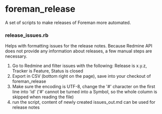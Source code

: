 # foreman_release

A set of scripts to make releases of Foreman more automated.

### release_issues.rb

Helps with formatting issues for the release notes. Because Redmine API does not provide any information about releases, a few manual steps are necessary.

1. Go to Redmine and filter issues with the following: Release is x.y.z, Tracker is Feature, Status is closed
2. Export in CSV (bottom right on the page), save into your checkout of foreman_release
3. Make sure the encoding is UTF-8, change the '#' character on the first line into 'id' ('#' cannot be turned into a Symbol, so the whole column is skipped when reading the file)
4. run the script, content of newly created issues_out.md can be used for release notes
